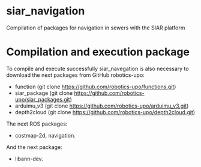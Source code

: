 # siar_navigation
Compilation of packages for navigation in sewers with the SIAR platform


# Compilation and execution package

To compile and execute successfully siar_navegation is also necessary to download the next packages from GitHub robotics-upo:
 
 - function (git clone https://github.com/robotics-upo/functions.git)
 - siar_package (git clone https://github.com/robotics-upo/siar_packages.git)
 - arduimu_v3 (git clone https://github.com/robotics-upo/arduimu_v3.git)
 - depth2cloud (git clone https://github.com/robotics-upo/depth2cloud.git)

The next ROS packages:
  
 - costmap-2d, navigation.
 

And the next package:

 - libann-dev.
